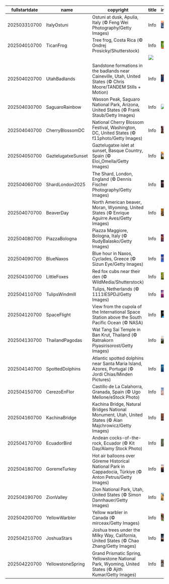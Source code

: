|fullstartdate|name|copyright|title|image|
|--|--|--|--|--|
202503310700|ItalyOstuni|Ostuni at dusk, Apulia, Italy (© Feng Wei Photography/Getty Images)|Info|![](/en-AU/2025/04/202503310700ItalyOstuni.jpg)|
202504010700|TicanFrog|Tree frog, Costa Rica (© Ondrej Prosicky/Shutterstock)|Info|![](/en-AU/2025/04/202504010700TicanFrog.jpg)|
||||![](/en-AU/2025/04/.jpg)|
202504020700|UtahBadlands|Sandstone formations in the badlands near Caineville, Utah, United States (© Chris Moore/TANDEM Stills + Motion)|Info|![](/en-AU/2025/04/202504020700UtahBadlands.jpg)|
202504030700|SaguaroRainbow|Wasson Peak, Saguaro National Park, Arizona, United States (© Frank Staub/Getty Images)|Info|![](/en-AU/2025/04/202504030700SaguaroRainbow.jpg)|
202504040700|CherryBlossomDC|National Cherry Blossom Festival, Washington, DC, United States (© f11photo/Getty Images)|Info|![](/en-AU/2025/04/202504040700CherryBlossomDC.jpg)|
202504050700|GaztelugatxeSunset|Gaztelugatxe islet at sunset, Basque Country, Spain (© Eloi_Omella/Getty Images)|Info|![](/en-AU/2025/04/202504050700GaztelugatxeSunset.jpg)|
202504060700|ShardLondon2025|The Shard, London, England (© Dennis Fischer Photography/Getty Images)|Info|![](/en-AU/2025/04/202504060700ShardLondon2025.jpg)|
202504070700|BeaverDay|North American beaver, Moran, Wyoming, United States (© Enrique Aguirre Aves/Getty Images)|Info|![](/en-AU/2025/04/202504070700BeaverDay.jpg)|
202504080700|PiazzaBologna|Piazza Maggiore, Bologna, Italy (© RudyBalasko/Getty Images)|Info|![](/en-AU/2025/04/202504080700PiazzaBologna.jpg)|
202504090700|BlueNaxos|Blue hour in Naxos, Cyclades, Greece (© Sizun Eye/Getty Images)|Info|![](/en-AU/2025/04/202504090700BlueNaxos.jpg)|
202504100700|LittleFoxes|Red fox cubs near their den (© WildMedia/Shutterstock)|Info|![](/en-AU/2025/04/202504100700LittleFoxes.jpg)|
202504110700|TulipsWindmill|Tulips, Netherlands (© 1111IESPDJ/Getty Images)|Info|![](/en-AU/2025/04/202504110700TulipsWindmill.jpg)|
202504120700|SpaceFlight|View from the cupola of the International Space Station above the South Pacific Ocean (© NASA)|Info|![](/en-AU/2025/04/202504120700SpaceFlight.jpg)|
202504130700|ThailandPagodas|Wat Tang Sai Temple in Ban Krut, Thailand (© Ratnakorn Piyasirisorost/Getty Images)|Info|![](/en-AU/2025/04/202504130700ThailandPagodas.jpg)|
202504140700|SpottedDolphins|Atlantic spotted dolphins near Santa Maria Island, Azores, Portugal (© Jordi Chias/Minden Pictures)|Info|![](/en-AU/2025/04/202504140700SpottedDolphins.jpg)|
202504150700|CerezoEnFlor|Castillo de La Calahorra, Granada, Spain (© Ugo Mellone/eStock Photo)|Info|![](/en-AU/2025/04/202504150700CerezoEnFlor.jpg)|
202504160700|KachinaBridge|Kachina Bridge, Natural Bridges National Monument, Utah, United States (© Alan Majchrowicz/Getty Images)|Info|![](/en-AU/2025/04/202504160700KachinaBridge.jpg)|
202504170700|EcuadorBird|Andean cocks-of-the-rock, Ecuador (© Kit Day/Alamy Stock Photo)|Info|![](/en-AU/2025/04/202504170700EcuadorBird.jpg)|
202504180700|GoremeTurkey|Hot air balloons over Göreme Historical National Park in Cappadocia, Türkiye (© Anton Petrus/Getty Images)|Info|![](/en-AU/2025/04/202504180700GoremeTurkey.jpg)|
202504190700|ZionValley|Zion National Park, Utah, United States (© Simon Dannhauer/Getty Images)|Info|![](/en-AU/2025/04/202504190700ZionValley.jpg)|
202504200700|YellowWarbler|Yellow warbler in Canada (© mirceax/Getty Images)|Info|![](/en-AU/2025/04/202504200700YellowWarbler.jpg)|
202504210700|JoshuaStars|Joshua trees under the Milky Way, California, United States (© Chao Zhang/Getty Images)|Info|![](/en-AU/2025/04/202504210700JoshuaStars.jpg)|
202504220700|YellowstoneSpring|Grand Prismatic Spring, Yellowstone National Park, Wyoming, United States (© Ajith Kumar/Getty Images)|Info|![](/en-AU/2025/04/202504220700YellowstoneSpring.jpg)|
